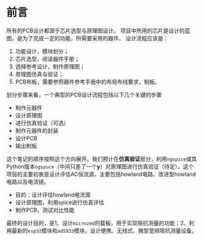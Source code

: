 # 前言

所有的PCB设计都源于芯片选型与原理图设计。
项目中所用的芯片是设计的蓝图，是为了完成一定的功能，所需要采用的器件。
设计流程应该是：

  1. 功能设计，模块划分；
  2. 芯片选型，阅读器件手册；
  3. 选择参考设计，制作原理图；
  4. 原理图仿真与验证；
  5. PCB布板，需要参照器件参考手册中的布局布线要求，制板。

划分步骤来看，一个典型的PCB设计流程包括以下几个关键的步骤

  - 制作元器件
  - 设计原理图
  - 进行仿真验证（可选）
  - 制作元器件的封装
  - 设计PCB
  - 输出制板

这个笔记的顺序按照这个方向展开。我们预计在**仿真验证**部分，利用`ngspice`或其Python版本`ngspuce`（中间只差了一个**y**）对原理图进行仿真验证（待定）。这个项目的主要初衷是设计评估AC恒流源，主要包括howland电路、改进型howland电路以及电流镜。

  - 目的：设计评估howland电流源
  - 设计原理图，利用spice进行仿真评估
  - 制作PCB，测试对比性能

最终的设计目的，是1、设计`microzed`的载板，用于实现阻抗测量的功能；2、利用最新的`esp32`模块和`ad5933`模块，设计便携、无线式、微型宽频阻抗测量设备。
